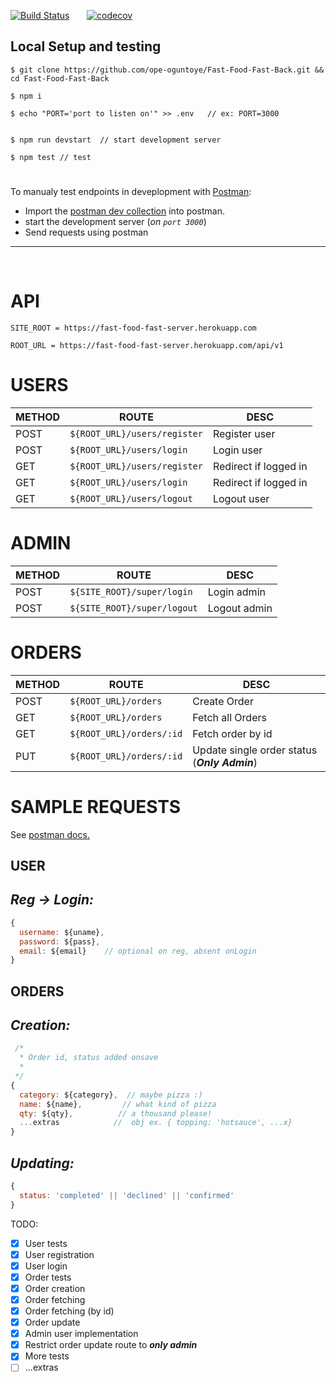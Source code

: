 [![Build Status](https://travis-ci.org/ope-oguntoye/Fast-Food-Fast-Back.svg?branch=develop)](https://travis-ci.org/ope-oguntoye/Fast-Food-Fast-Back)  &nbsp; &nbsp; &nbsp;    [![codecov](https://codecov.io/gh/ope-oguntoye/Fast-Food-Fast-Back/branch/develop/graph/badge.svg)](https://codecov.io/gh/ope-oguntoye/Fast-Food-Fast-Back)

## Local Setup and testing
```
$ git clone https://github.com/ope-oguntoye/Fast-Food-Fast-Back.git && cd Fast-Food-Fast-Back

$ npm i

$ echo "PORT='port to listen on'" >> .env   // ex: PORT=3000


$ npm run devstart  // start development server

$ npm test // test

```
#

To manualy test endpoints in deveplopment with [Postman](https://getpostman.com):

- Import the [postman dev collection](https://github.com/ope-oguntoye/Fast-Food-Fast-Back/tree/develop-patch/utils/fff-dev.postman_collection.json) into postman.
- start the development server (_on `port 3000`_)
- Send requests using postman


---
&nbsp;
# API

`SITE_ROOT = https://fast-food-fast-server.herokuapp.com`

`ROOT_URL = https://fast-food-fast-server.herokuapp.com/api/v1`
# USERS
|  METHOD  |             ROUTE               |  DESC |
|  ------  |             -----               |------------ |
|   POST   |  `${ROOT_URL}/users/register`   | Register user|
|   POST   |  `${ROOT_URL}/users/login`      | Login user|
|   GET    |  `${ROOT_URL}/users/register`   | Redirect if logged in|
|   GET    |  `${ROOT_URL}/users/login`      | Redirect if logged in|
|   GET    |  `${ROOT_URL}/users/logout`     | Logout user|

# ADMIN
|  METHOD  |             ROUTE               |  DESC |
|  ------  |             -----               |------------ |
|   POST   |  `${SITE_ROOT}/super/login`   | Login admin|
|   POST   |  `${SITE_ROOT}/super/logout`   | Logout admin|

# ORDERS
|  METHOD  |             ROUTE               |  DESC |
|  ------  |             -----               |------------ |
|   POST   |  `${ROOT_URL}/orders`   | Create Order|
|   GET    |  `${ROOT_URL}/orders`      | Fetch all Orders|
|   GET    |  `${ROOT_URL}/orders/:id`      | Fetch order by id|
|   PUT    |  `${ROOT_URL}/orders/:id`      | Update single order status (**_Only Admin_**)|

 
# SAMPLE REQUESTS

 See [postman docs.](https://documenter.getpostman.com/view/5312930/RWaKRTSa)

## USER 

## _Reg -> Login:_

```javascript
{
  username: ${uname},
  password: ${pass},
  email: ${email}    // optional on reg, absent onLogin 
}
```
## ORDERS

## _Creation:_

```javascript
 /*
  * Order id, status added onsave
  * 
 */
{ 
  category: ${category},  // maybe pizza :) 
  name: ${name},         // what kind of pizza
  qty: ${qty},          // a thousand please!
  ...extras            //  obj ex. { topping: 'hotsauce', ...x}
}
```
## _Updating:_


```javascript
{
  status: 'completed' || 'declined' || 'confirmed'
}
```

 TODO:
- [x] User tests
- [x] User registration
- [x] User login
- [x] Order tests
- [x] Order creation
- [x] Order fetching
- [x] Order fetching (by id)
- [x] Order update
- [x] Admin user implementation
- [x] Restrict order update route to _**only admin**_
- [x] More tests
- [ ] ...extras